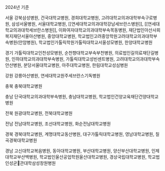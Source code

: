 
2024년 기준

서울
강북삼성병원, 건국대학교병원, 경희대학교병원, 고려대학교의과대학부속구로병원, 삼성서울병원, 서울대학교병원, [[연세대학교의과대학강남세브란스병원]], [[연세대학교의과대학세브란스병원]], 이화여자대학교의과대학부속목동병원, 재단법인아산사회복지재단서울아산병원, 중앙대학교병원, 학교법인고려중앙학원고려대학교의과대학부속병원(안암병원), 학교법인가톨릭학원가톨릭대학교서울성모병원, 한양대학교병원

경기
가톨릭대학교인천성모병원, 순천향대학교부속부천병원, 의료법인길의료재단길병원, 인하대학교의과대학부속병원, 가톨릭대학교성빈센트병원, 고려대학교의과대학부속안산병원, 분당서울대학교병원, 아주대학교병원, 한림대학교성심병원

강원
강릉아산병원, 연세대학교원주세브란스기독병원

충북
충북대학교병원

충남
단국대학교의과대학부속병원, 충남대학교병원, 학교법인건양교육재단건양대학교병원

전북
원광대학교병원, 전북대학교병원

전남
전남대학교병원, 조선대학교병원, 화순전남대학교병원

경북
경북대학교병원, 계명대학교동산병원, 대구가톨릭대학교병원, 영남대학교병원, 칠곡경북대학교병원

경남
고신대학교복음병원, 동아대학교병원, 부산대학교병원, 양산부산대학교병원, 인제대학교부산백병원, 학교법인울산공업학원울산대학교병원, 경상국립대학교병원, 학교법인성균관대학삼성창원병원
